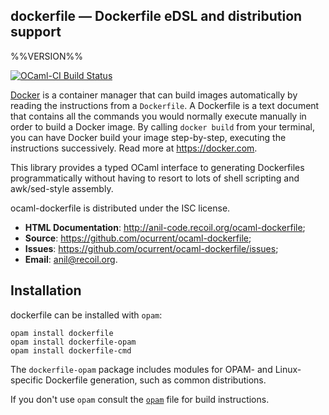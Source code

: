 dockerfile —  Dockerfile eDSL and distribution support
-----------------------------------------------------
%%VERSION%%

[![OCaml-CI Build Status](https://img.shields.io/endpoint?url=https://ci.ocamllabs.io/badge/ocurrent/ocaml-dockerfile/master&logo=ocaml)](https://ci.ocamllabs.io/github/ocurrent/ocaml-dockerfile)

[Docker](https://docker.com) is a container manager that can build images
automatically by reading the instructions from a `Dockerfile`. A Dockerfile is
a text document that contains all the commands you would normally execute
manually in order to build a Docker image. By calling `docker build` from your
terminal, you can have Docker build your image step-by-step, executing the
instructions successively.  Read more at <https://docker.com>.

This library provides a typed OCaml interface to generating Dockerfiles
programmatically without having to resort to lots of shell scripting and
awk/sed-style assembly.

ocaml-dockerfile is distributed under the ISC license.

- **HTML Documentation**: <http://anil-code.recoil.org/ocaml-dockerfile>;
- **Source**: <https://github.com/ocurrent/ocaml-dockerfile>;
- **Issues**: <https://github.com/ocurrent/ocaml-dockerfile/issues>;
- **Email**: <anil@recoil.org>.

## Installation

dockerfile can be installed with `opam`:

    opam install dockerfile
    opam install dockerfile-opam
    opam install dockerfile-cmd

The `dockerfile-opam` package includes modules for OPAM- and Linux-specific
Dockerfile generation, such as common distributions.

If you don't use `opam` consult the [`opam`](dockerfile.opam) file for build
instructions.
